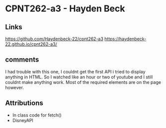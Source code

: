 #    CPNT262-a3 - Hayden Beck
## Links 
https://github.com/Haydenbeck-22/cpnt262-a3 
https://haydenbeck-22.github.io/cpnt262-a3/
## comments
 I had trouble with this one, I couldnt get the first API i tried to display anything in HTML. So I watched like an hour or two of youtube and I still couldnt make anything work. Most of the required elements are on the page however.
 ##    Attributions
 - In class code for fetch()
 - DisneyAPI

